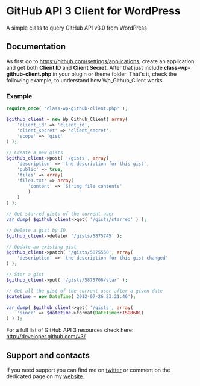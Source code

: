GitHub API 3 Client for WordPress
=================================

A simple class to query GitHub API v3.0 from WordPress

## Documentation

As first go to https://github.com/settings/applications, create an application and get both **Client ID** and **Client Secret**.
After that just include **class-wp-github-client.php** in your plugin or theme folder.
That's it, check the following example, to understand how Wp_Github_Client works.

### Example

```php
require_once( 'class-wp-github-client.php' );

$github_client = new Wp_Github_Client( array(
    'client_id' => 'client_id',
    'client_secret' => 'client_secret',
    'scope' => 'gist'
) );

// Create a new gists
$github_client->post( '/gists', array(
    'description' => 'the description for this gist',
    'public' => true,
    'files' => array(
    'file1.txt' => array(
        'content' => 'String file contents'
        )
    )
) );

// Get starred gists of the current user
var_dump( $github_client->get( '/gists/starred' ) );

// Delete a gist by ID
$github_client->delete( '/gists/5875745' );

// Update an existing gist
$github_client->patch( '/gists/5875558', array(
    'description' => 'the description for this gist changed'
) );

// Star a gist
$github_client->put( '/gists/5875706/star' );

// Get all the gist of the current user after a given date
$datetime = new DateTime('2012-07-26 23:21:46');

var_dump( $github_client->get( '/gists', array(
    'since' => $datetime->format(DateTime::ISO8601)
) ) ); 
```
For a full list of GitHub API 3 resources check here: http://developer.github.com/v3/

## Support and contacts

If you need support you can find me on [twitter](https://twitter.com/Micc1983) or comment on the dedicated page on my [website](http://codeb.it/).
